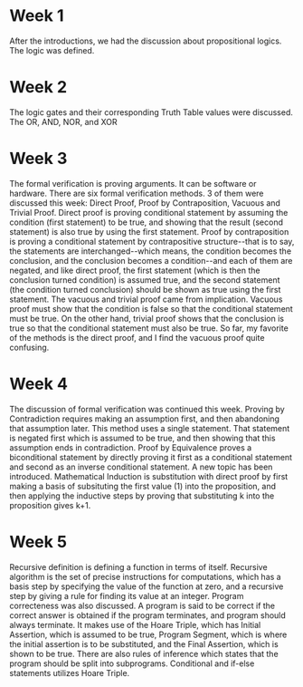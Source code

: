 # Week 1
After the introductions, we had the discussion about propositional logics. The logic was defined.

# Week 2
The logic gates and their corresponding Truth Table values were discussed. The OR, AND, NOR, and XOR

# Week 3
The formal verification is proving arguments. It can be software or hardware. There are six formal verification methods. 3 of them were discussed this week: Direct Proof, Proof by Contraposition, Vacuous and Trivial Proof.
Direct proof is proving conditional statement by assuming the condition (first statement) to be true, and showing that the result (second statement) is also true by using the first statement. Proof by contraposition is proving a conditional statement by contrapositive structure--that is to say, the statements are interchanged--which means, the condition becomes the conclusion, and the conclusion becomes a condition--and each of them are negated, and like direct proof, the first statement (which is then the conclusion turned condition) is assumed true, and the second statement (the condition turned conclusion) should be shown as true using the first statement. The vacuous and trivial proof came from implication. Vacuous proof must show that the condition is false so that the conditional statement must be true. On the other hand, trivial proof shows that the conclusion is true so that the conditional statement must also be true. So far, my favorite of the methods is the direct proof, and I find the vacuous proof quite confusing.

# Week 4
The discussion of formal verification was continued this week. Proving by Contradiction requires making an assumption first, and then abandoning that assumption later. This method uses a single statement. That statement is negated first which is assumed to be true, and then showing that this assumption ends in contradiction. Proof by Equivalence proves a biconditional statement by directly proving it first as a conditional statement and second as an inverse conditional statement.
A new topic has been introduced. Mathematical Induction is substitution with direct proof by first making a basis of subsituting the first value (1) into the proposition, and then applying the inductive steps by proving that substituting k into the proposition gives k+1.

# Week 5
Recursive definition is defining a function in terms of itself. Recursive algorithm is the set of precise instructions for computations, which has a basis step by specifying the value of the function at zero, and a recursive step by giving a rule for finding its value at an integer. Program correcteness was also discussed. A program is said to be correct if the correct answer is obtained if the program terminates, and program should always terminate. It makes use of the Hoare Triple, which has Initial Assertion, which is assumed to be true, Program Segment, which is where the initial assertion is to be substituted, and the Final Assertion, which is shown to be true. There are also rules of inference which states that the program should be split into subprograms. Conditional and if-else statements utilizes Hoare Triple.
